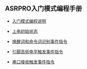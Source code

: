 
<!-- * [入门模式编程](ASRPRO/入门模式编程说明_01.md#入门模式编程手册) -->
## ASRPRO入门模式编程手册 <!-- {docsify-ignore-all} -->

  * [入门模式编程说明](ASRPRO/入门模式编程说明_01.md)

  * [上电初始状态](ASRPRO/入门模式编程说明_01.md#上电初始状态) 

  * [唤醒词和命令词识别事件指令](ASRPRO/入门模式编程说明_01.md#唤醒词和命令词识别事件指令) 

  * [引脚高低电平触发事件指令](ASRPRO/入门模式编程说明_01.md#引脚高低电平触发事件指令) 

  * [串口接收触发事件指令](ASRPRO/入门模式编程说明_01.md#串口接收触发事件指令) 



<!-- ##  [入门模式编程](ASRPRO/入门模式编程说明_01.md#入门模式编程手册)    -->
<!-- {docsify-ignore-all} -->
<!-- ### [入门模式编程说明](ASRPRO/入门模式编程说明_01.md#入门模式编程)
### [上电初始状态](ASRPRO/入门模式编程说明_01.md#上电初始状态) 
### [唤醒词和命令词识别事件指令](ASRPRO/入门模式编程说明_01.md#唤醒词和命令词识别事件指令) 
### [引脚高低电平触发事件指令](ASRPRO/入门模式编程说明_01.md#引脚高低电平触发事件指令) 
### [串口接收触发事件指令](ASRPRO/入门模式编程说明_01.md#串口接收触发事件指令)  -->
